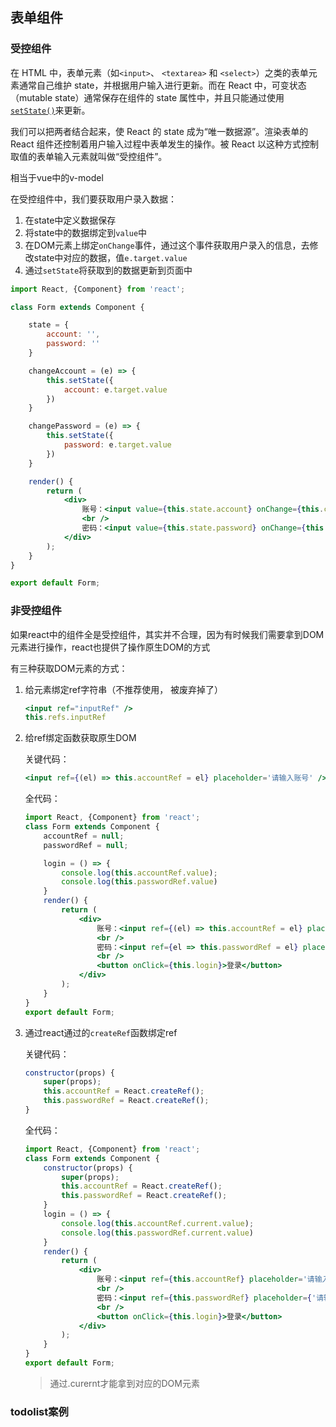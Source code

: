 ## 表单组件



### 受控组件

在 HTML 中，表单元素（如`<input>`、 `<textarea>` 和 `<select>`）之类的表单元素通常自己维护 state，并根据用户输入进行更新。而在 React 中，可变状态（mutable state）通常保存在组件的 state 属性中，并且只能通过使用 [`setState()`](https://react.docschina.org/docs/react-component.html#setstate)来更新。

我们可以把两者结合起来，使 React 的 state 成为“唯一数据源”。渲染表单的 React 组件还控制着用户输入过程中表单发生的操作。被 React 以这种方式控制取值的表单输入元素就叫做“受控组件”。

相当于vue中的v-model



在受控组件中，我们要获取用户录入数据：

1. 在state中定义数据保存
2. 将state中的数据绑定到`value`中
3. 在DOM元素上绑定`onChange`事件，通过这个事件获取用户录入的信息，去修改state中对应的数据，值`e.target.value`
4. 通过`setState`将获取到的数据更新到页面中

```jsx
import React, {Component} from 'react';

class Form extends Component {

    state = {
        account: '',
        password: ''
    }

    changeAccount = (e) => {
        this.setState({
            account: e.target.value
        })
    }

    changePassword = (e) => {
        this.setState({
            password: e.target.value
        })
    }

    render() {
        return (
            <div>
                账号：<input value={this.state.account} onChange={this.changeAccount} placeholder='请输入账号' />
                <br />
                密码：<input value={this.state.password} onChange={this.changePassword} placeholder={'请输入密码'} />
            </div>
        );
    }
}

export default Form;
```



### 非受控组件

如果react中的组件全是受控组件，其实并不合理，因为有时候我们需要拿到DOM元素进行操作，react也提供了操作原生DOM的方式

有三种获取DOM元素的方式：

1. 给元素绑定ref字符串（不推荐使用， 被废弃掉了）

   ```jsx
   <input ref="inputRef" />
   this.refs.inputRef
   ```

2. 给ref绑定函数获取原生DOM

   关键代码：

   ```jsx
   <input ref={(el) => this.accountRef = el} placeholder='请输入账号' />
   ```

   全代码：

   ```jsx
   import React, {Component} from 'react';
   class Form extends Component {
       accountRef = null;
       passwordRef = null;
   
       login = () => {
           console.log(this.accountRef.value);
           console.log(this.passwordRef.value)
       }
       render() {
           return (
               <div>
                   账号：<input ref={(el) => this.accountRef = el} placeholder='请输入账号' />
                   <br />
                   密码：<input ref={el => this.passwordRef = el} placeholder={'请输入密码'} />
                   <br />
                   <button onClick={this.login}>登录</button>
               </div>
           );
       }
   }
   export default Form;
   ```

3. 通过react通过的`createRef`函数绑定ref

   关键代码：

   ```jsx
   constructor(props) {
       super(props);
       this.accountRef = React.createRef();
       this.passwordRef = React.createRef();
   }
   ```

   全代码：

   ```jsx
   import React, {Component} from 'react';
   class Form extends Component {
       constructor(props) {
           super(props);
           this.accountRef = React.createRef();
           this.passwordRef = React.createRef();
       }
       login = () => {
           console.log(this.accountRef.current.value);
           console.log(this.passwordRef.current.value)
       }
       render() {
           return (
               <div>
                   账号：<input ref={this.accountRef} placeholder='请输入账号' />
                   <br />
                   密码：<input ref={this.passwordRef} placeholder={'请输入密码'} />
                   <br />
                   <button onClick={this.login}>登录</button>
               </div>
           );
       }
   }
   export default Form;
   ```

   > 通过.curernt才能拿到对应的DOM元素



### todolist案例

